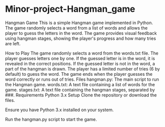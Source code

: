 # Minor-project-Hangman_game
Hangman Game
This is a simple Hangman game implemented in Python. The game randomly selects a word from a list of words and allows the player to guess the letters in the word. The game provides visual feedback using hangman stages, showing the player's progress and how many tries are left.

How to Play
The game randomly selects a word from the words.txt file.
The player guesses letters one by one.
If the guessed letter is in the word, it is revealed in the correct positions.
If the guessed letter is not in the word, a part of the hangman is drawn.
The player has a limited number of tries (6 by default) to guess the word.
The game ends when the player guesses the word correctly or runs out of tries.
Files
hangman.py: The main script to run the Hangman game.
words.txt: A text file containing a list of words for the game.
stages.txt: A text file containing the hangman stages, separated by ###.
Requirements
Python 3.x
Setup
Clone the repository or download the files.

Ensure you have Python 3.x installed on your system.

Run the hangman.py script to start the game.
